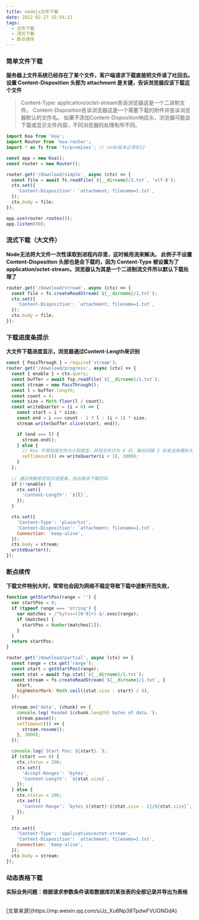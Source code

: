 ```yaml
---
title: nodejs文件下载
date: 2022-02-27 15:54:21
tags:
  - 文件下载
  - 流式下载
  - 断点续传
---
```


### 简单文件下载

**服务器上文件系统已经存在了某个文件，客户端请求下载直接把文件读了吐回去。设置 Content-Disposition 头部为 attachment 是关键，告诉浏览器应该下载这个文件**

>Content-Type: application/octet-stream告诉浏览器这是一个二进制文件。 Content-Disposition告诉浏览器这是一个需要下载的附件并告诉浏览器默认的文件名。
如果不添加Content-Disposition响应头，浏览器可能会下载或显示文件内容，不同浏览器的处理有所不同。

```js
import Koa from 'koa';
import Router from 'koa-router';
import * as fs from 'fs/promises'; // node版本必须在12

const app = new Koa();
const router = new Router();

router.get('/download/simple', async (ctx) => {
  const file = await fs.readFile(`${__dirname}/1.txt`, 'utf-8');
  ctx.set({
    'Content-Disposition': `attachment; filename=1.txt`,
  });
  ctx.body = file;
});

app.use(router.routes());
app.listen(80);
```


### 流式下载（大文件）

**Node无法将大文件一次性读取到进程内存里，这时候用流来解决。 此例子不设置 Content-Disposition 头部也是会下载的，因为 Content-Type 被设置为了 application/octet-stream，浏览器认为其是一个二进制流文件所以默认下载处理了**

```js
router.get('/download/stream', async (ctx) => {
  const file = fs.createReadStream(`${__dirname}/1.txt`);
  ctx.set({
    'Content-Disposition': `attachment; filename=1.txt`,
  });
  ctx.body = file;
});
```

### 下载进度条提示

**大文件下载进度显示，浏览器通过Content-Length来识别**

```js
const { PassThrough } = require('stream');
router.get('/download/progress', async (ctx) => {
  const { enable } = ctx.query;
  const buffer = await fsp.readFile(`${__dirname}/1.txt`);
  const stream = new PassThrough();
  const l = buffer.length;
  const count = 4;
  const size = Math.floor(l / count);
  const writeQuarter = (i = 0) => {
    const start = i * size;
    const end = i === count - 1 ? l : (i + 1) * size;
    stream.write(buffer.slice(start, end));

    if (end === l) {
      stream.end();
    } else {
      // Koa 不再知道文件大小和类型，并将文件分为 4 份，每份间隔 3 秒发送来模拟大文件下载。
      setTimeout(() => writeQuarter(i + 1), 3000);
    }
  };
  
  // 通过参数是否显示进度条，给出剩余下载时间
  if (!!enable) {
    ctx.set({
      'Content-Length': `${l}`,
    });
  }

  ctx.set({
    'Content-Type': 'plain/txt',
    'Content-Disposition': `attachment; filename=1.txt`,
    Connection: 'keep-alive',
  });
  ctx.body = stream;
  writeQuarter();
});
```


### 断点续传

**下载文件特别大时，常常也会因为网络不稳定导致下载中途断开而失败，**

```js
function getStartPos(range = '') {
  var startPos = 0;
  if (typeof range === 'string') {
    var matches = /^bytes=([0-9]+)-$/.exec(range);
    if (matches) {
      startPos = Number(matches[1]);
    }
  }
  return startPos;
}

router.get('/download/partial', async (ctx) => {
  const range = ctx.get('range');
  const start = getStartPos(range);
  const stat = await fsp.stat(`${__dirname}/1.txt`);
  const stream = fs.createReadStream(`${__dirname}/1.txt`, {
    start,
    highWaterMark: Math.ceil((stat.size - start) / 4),
  });

  stream.on('data', (chunk) => {
    console.log(`Readed ${chunk.length} bytes of data.`);
    stream.pause();
    setTimeout(() => {
      stream.resume();
    }, 3000);
  });

  console.log(`Start Pos: ${start}.`);
  if (start === 0) {
    ctx.status = 200;
    ctx.set({
      'Accept-Ranges': 'bytes',
      'Content-Length': `${stat.size}`,
    });
  } else {
    ctx.status = 206;
    ctx.set({
      'Content-Range': `bytes ${start}-${stat.size - 1}/${stat.size}`,
    });
  }

  ctx.set({
    'Content-Type': 'application/octet-stream',
    'Content-Disposition': `attachment; filename=1.txt`,
    Connection: 'keep-alive',
  });
  ctx.body = stream;
});

```

### 动态表格下载

**实际业务问题：根据请求参数条件读取数据库的某张表的全部记录并导出为表格**



<br >
[文章来源](https://mp.weixin.qq.com/s/Jz_Xu6Np38TpdwFVUGNGdA)
